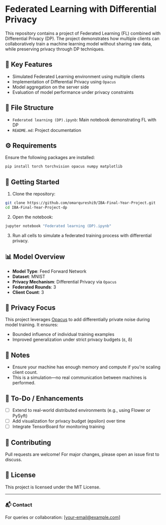 # Federated Learning with Differential Privacy

This repository contains a project of Federated Learning (FL) combined with Differential Privacy (DP). The project demonstrates how multiple clients can collaboratively train a machine learning model without sharing raw data, while preserving privacy through DP techniques.

## 🧠 Key Features

- Simulated Federated Learning environment using multiple clients
- Implementation of Differential Privacy using `Opacus`
- Model aggregation on the server side
- Evaluation of model performance under privacy constraints

## 📁 File Structure

- `Federated learning (DP).ipynb`: Main notebook demonstrating FL with DP
- `README.md`: Project documentation

## ⚙️ Requirements

Ensure the following packages are installed:

```bash
pip install torch torchvision opacus numpy matplotlib
```

## 🚀 Getting Started

1. Clone the repository:

```bash
git clone https://github.com/omarqureshi9/IBA-Final-Year-Project.git
cd IBA-Final-Year-Project-dp
```

2. Open the notebook:

```bash
jupyter notebook "Federated learning (DP).ipynb"
```

3. Run all cells to simulate a federated training process with differential privacy.

## 📊 Model Overview

- **Model Type**: Feed Forward Network
- **Dataset**: MNIST
- **Privacy Mechanism**: Differential Privacy via `Opacus`
- **Federated Rounds**: 3
- **Client Count**: 3

## 🔐 Privacy Focus

This project leverages [Opacus](https://opacus.ai/) to add differentially private noise during model training. It ensures:
- Bounded influence of individual training examples
- Improved generalization under strict privacy budgets (ε, δ)

## 📝 Notes

- Ensure your machine has enough memory and compute if you're scaling client count.
- This is a simulation—no real communication between machines is performed.

## 📌 To-Do / Enhancements

- [ ] Extend to real-world distributed environments (e.g., using Flower or PySyft)
- [ ] Add visualization for privacy budget (epsilon) over time
- [ ] Integrate TensorBoard for monitoring training

## 🤝 Contributing

Pull requests are welcome! For major changes, please open an issue first to discuss.

## 📄 License

This project is licensed under the MIT License.

---

### 📬 Contact

For queries or collaboration: [your-email@example.com]
